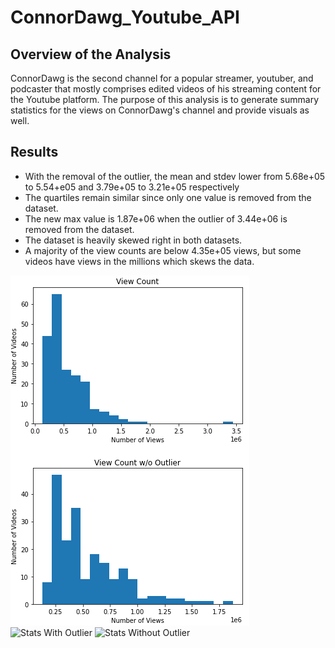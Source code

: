 # ConnorDawg_Youtube_API

## Overview of the Analysis

ConnorDawg is the second channel for a popular streamer, youtuber, and podcaster that mostly comprises
edited videos of his streaming content for the Youtube platform. The purpose of this analysis is to 
generate summary statistics for the views on ConnorDawg's channel and provide visuals as well.

## Results

* With the removal of the outlier, the mean and stdev lower from 5.68e+05 to 5.54+e05 and 3.79e+05 to 3.21e+05 respectively
* The quartiles remain similar since only one value is removed from the dataset.
* The new max value is 1.87e+06 when the outlier of 3.44e+06 is removed from the dataset.
* The dataset is heavily skewed right in both datasets.
* A majority of the view counts are below 4.35e+05 views, but some videos have views in the millions which skews the data. 

![Histogram Plots](/Resources/HistogramPlots.png "Histogram Plots")
![Stats With Outlier](/Resources/StatsWithOutlier "Stats With Outlier")
![Stats Without Outlier](/Resources/StatsWithoutOutlier "Stats Without Outlier")